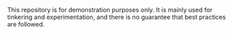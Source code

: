 This repository is for demonstration purposes only.
It is mainly used for tinkering and experimentation, and there is no guarantee that best practices are followed.
